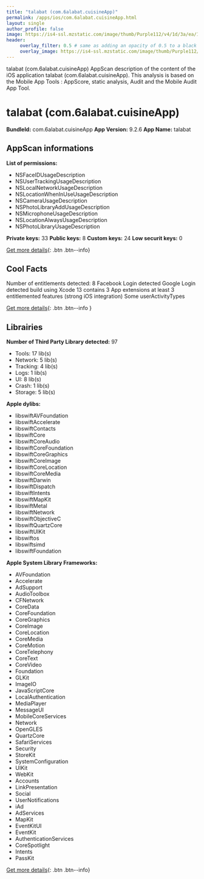 ```yaml
---
title: "talabat (com.6alabat.cuisineApp)"
permalink: /apps/ios/com.6alabat.cuisineApp.html
layout: single
author_profile: false
image: https://is4-ssl.mzstatic.com/image/thumb/Purple112/v4/1d/3a/ea/1d3aeaae-952a-0ac3-9312-093e7cbf00e9/AppIcon-0-0-1x_U007emarketing-0-0-0-5-0-0-sRGB-0-0-0-GLES2_U002c0-512MB-85-220-0-0.png/512x512bb.jpg
header: 
     overlay_filter: 0.5 # same as adding an opacity of 0.5 to a black background
     overlay_image: https://is4-ssl.mzstatic.com/image/thumb/Purple112/v4/1d/3a/ea/1d3aeaae-952a-0ac3-9312-093e7cbf00e9/AppIcon-0-0-1x_U007emarketing-0-0-0-5-0-0-sRGB-0-0-0-GLES2_U002c0-512MB-85-220-0-0.png/512x512bb.jpg
---
```

talabat (com.6alabat.cuisineApp) AppScan description of the content of the iOS application talabat (com.6alabat.cuisineApp). This analysis is based on the Mobile App Tools : AppScore, static analysis, Audit and the Mobile Audit App Tool.

# talabat (com.6alabat.cuisineApp)

**BundleId:** com.6alabat.cuisineApp
**App Version:** 9.2.6
**App Name:** talabat


## AppScan informations 

**List of permissions:** 
- NSFaceIDUsageDescription
- NSUserTrackingUsageDescription
- NSLocalNetworkUsageDescription
- NSLocationWhenInUseUsageDescription
- NSCameraUsageDescription
- NSPhotoLibraryAddUsageDescription
- NSMicrophoneUsageDescription
- NSLocationAlwaysUsageDescription
- NSPhotoLibraryUsageDescription
  
  
**Private keys:** 33
**Public keys:** 8
**Custom keys:** 24
**Low securit keys:** 0
  
[Get more details](/pricing.html){: .btn .btn--info}

## Cool Facts

Number of entitlements detected: 8
Facebook Login detected
Google Login detected
build using Xcode 13
contains 3 App extensions
at least 3 entitlemented features (strong iOS integration)
Some userActivityTypes
  
[Get more details](/pricing.html){: .btn .btn--info }

## Librairies 
**Number of Third Party Library detected:** 97
- Tools: 17 lib(s)
- Network: 5 lib(s)
- Tracking: 4 lib(s)
- Logs: 1 lib(s)
- UI: 8 lib(s)
- Crash: 1 lib(s)
- Storage: 5 lib(s)


**Apple dylibs:**
- libswiftAVFoundation
- libswiftAccelerate
- libswiftContacts
- libswiftCore
- libswiftCoreAudio
- libswiftCoreFoundation
- libswiftCoreGraphics
- libswiftCoreImage
- libswiftCoreLocation
- libswiftCoreMedia
- libswiftDarwin
- libswiftDispatch
- libswiftIntents
- libswiftMapKit
- libswiftMetal
- libswiftNetwork
- libswiftObjectiveC
- libswiftQuartzCore
- libswiftUIKit
- libswiftos
- libswiftsimd
- libswiftFoundation


**Apple System Library Frameworks:**
- AVFoundation
- Accelerate
- AdSupport
- AudioToolbox
- CFNetwork
- CoreData
- CoreFoundation
- CoreGraphics
- CoreImage
- CoreLocation
- CoreMedia
- CoreMotion
- CoreTelephony
- CoreText
- CoreVideo
- Foundation
- GLKit
- ImageIO
- JavaScriptCore
- LocalAuthentication
- MediaPlayer
- MessageUI
- MobileCoreServices
- Network
- OpenGLES
- QuartzCore
- SafariServices
- Security
- StoreKit
- SystemConfiguration
- UIKit
- WebKit
- Accounts
- LinkPresentation
- Social
- UserNotifications
- iAd
- AdServices
- MapKit
- EventKitUI
- EventKit
- AuthenticationServices
- CoreSpotlight
- Intents
- PassKit


  
[Get more details](/pricing.html){: .btn .btn--info}

